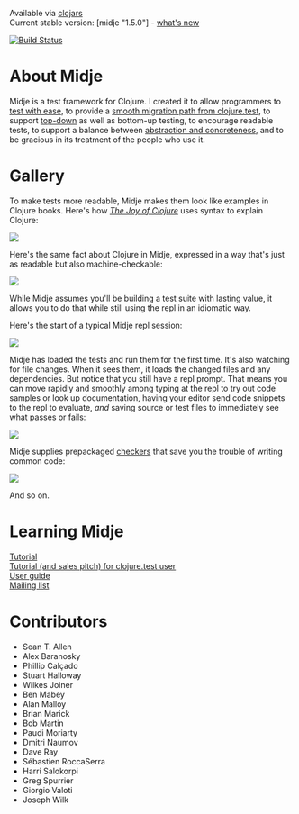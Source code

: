 Available via [clojars](http://clojars.org/search?q=midje)   
Current stable version: [midje "1.5.0"]  - [what's new](https://github.com/marick/Midje/wiki/What%27s-new-in-midje-1.5)

[![Build Status](https://travis-ci.org/marick/Midje.png?branch=master)](https://travis-ci.org/marick/Midje)

About Midje
=======================

Midje is a test framework for Clojure. I created it to allow
programmers to [test with
ease](http://exampler.com/ease-and-joy.html), 
to provide a [smooth migration path from
clojure.test](https://github.com/marick/Midje/wiki/A-tutorial-introduction-for-Clojure.test-users),
to support [top-down](https://github.com/marick/Midje/wiki/The-idea-behind-top-down-development) as well as bottom-up testing,
to encourage readable tests,
to support a balance between [abstraction and
concreteness](https://github.com/marick/Midje/wiki/Metaconstants),
and to be gracious in its treatment of the people who use it.

Gallery
=======================

To make tests more readable, Midje makes them look like
examples in Clojure books. Here's how  *[The Joy of
Clojure](http://www.amazon.com/The-Joy-Clojure-Thinking-Way/dp/1935182641)*
uses syntax to explain Clojure:

![](https://raw.github.com/marick/midje-clojure-test-tutorial/master/images/other/truthy.jpg)

Here's the same fact about Clojure in Midje, expressed in a
way that's just as readable but also machine-checkable:

![](https://raw.github.com/marick/midje-clojure-test-tutorial/master/images/other/truthy-fact.jpg)

While Midje assumes you'll be building a test suite with
lasting value, it allows you to do that while still using
the repl in an idiomatic way. 

Here's the start of a typical Midje repl session:

![](https://raw.github.com/marick/midje-clojure-test-tutorial/master/images/plain/3.jpg)
 
Midje has loaded the tests and run them for the first time.
It's also watching for file changes. When it sees them, it
loads the changed files and any dependencies. But notice
that you still have a repl prompt. That means you can move
rapidly and smoothly among  typing at the repl to try out code samples or look up
documentation, having your editor send code snippets to the
repl to evaluate, *and* saving source or test files to
immediately see what passes or fails:

![](https://raw.github.com/marick/midje-clojure-test-tutorial/master/images/plain/5.jpg)

Midje supplies prepackaged
[checkers](https://github.com/marick/Midje/wiki/Checkers)
that save you the trouble of writing common code:

![](https://raw.github.com/marick/midje-clojure-test-tutorial/master/images/other/checkers.jpg)

And so on.

Learning Midje
=======================

[Tutorial](https://github.com/marick/Midje/wiki/A-tutorial-introduction)      
[Tutorial (and sales pitch) for clojure.test user](https://github.com/marick/Midje/wiki/A-tutorial-introduction-for-Clojure.test-users)    
[User guide](https://github.com/marick/Midje/wiki)    
[Mailing list](http://groups.google.com/group/midje)

Contributors
==============
* Sean T. Allen
* Alex Baranosky
* Phillip Calçado
* Stuart Halloway
* Wilkes Joiner
* Ben Mabey
* Alan Malloy
* Brian Marick
* Bob Martin
* Paudi Moriarty
* Dmitri Naumov
* Dave Ray
* Sébastien RoccaSerra
* Harri Salokorpi
* Greg Spurrier
* Giorgio Valoti
* Joseph Wilk
